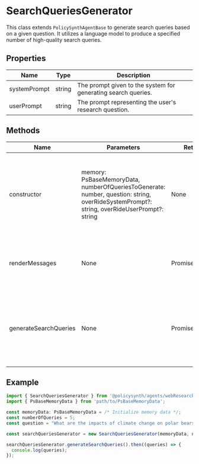 # SearchQueriesGenerator

This class extends `PolicySynthAgentBase` to generate search queries based on a given question. It utilizes a language model to produce a specified number of high-quality search queries.

## Properties

| Name                     | Type   | Description                                                                 |
|--------------------------|--------|-----------------------------------------------------------------------------|
| systemPrompt             | string | The prompt given to the system for generating search queries.               |
| userPrompt               | string | The prompt representing the user's research question.                       |

## Methods

| Name                  | Parameters                                                                                                   | Return Type      | Description                                                                                   |
|-----------------------|--------------------------------------------------------------------------------------------------------------|------------------|-----------------------------------------------------------------------------------------------|
| constructor           | memory: PsBaseMemoryData, numberOfQueriesToGenerate: number, question: string, overRideSystemPrompt?: string, overRideUserPrompt?: string | None             | Initializes the class with memory, number of queries to generate, question, and optional prompts. |
| renderMessages        | None                                                                                                         | Promise<Message[]> | Prepares system and human messages based on the prompts.                                      |
| generateSearchQueries | None                                                                                                         | Promise<string[]> | Generates search queries using the language model based on the provided question.             |

## Example

```typescript
import { SearchQueriesGenerator } from '@policysynth/agents/webResearch/searchQueriesGenerator.js';
import { PsBaseMemoryData } from 'path/to/PsBaseMemoryData';

const memoryData: PsBaseMemoryData = /* Initialize memory data */;
const numberOfQueries = 5;
const question = "What are the impacts of climate change on polar bears?";

const searchQueriesGenerator = new SearchQueriesGenerator(memoryData, numberOfQueries, question);

searchQueriesGenerator.generateSearchQueries().then((queries) => {
  console.log(queries);
});
```